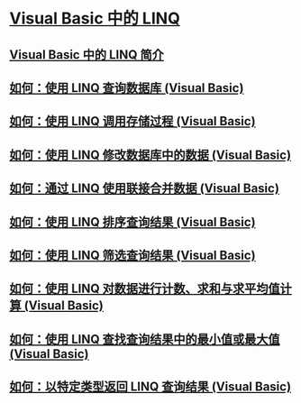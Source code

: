 # [Visual Basic 中的 LINQ](index.md)
## [Visual Basic 中的 LINQ 简介](introduction-to-linq.md)
## [如何：使用 LINQ 查询数据库 (Visual Basic)](how-to-query-a-database-by-using-linq.md)
## [如何：使用 LINQ 调用存储过程 (Visual Basic)](how-to-call-a-stored-procedure-by-using-linq.md)
## [如何：使用 LINQ 修改数据库中的数据 (Visual Basic)](how-to-modify-data-in-a-database-by-using-linq.md)
## [如何：通过 LINQ 使用联接合并数据 (Visual Basic)](how-to-combine-data-with-linq-by-using-joins.md)
## [如何：使用 LINQ 排序查询结果 (Visual Basic)](how-to-sort-query-results-by-using-linq.md)
## [如何：使用 LINQ 筛选查询结果 (Visual Basic)](how-to-filter-query-results-by-using-linq.md)
## [如何：使用 LINQ 对数据进行计数、求和与求平均值计算 (Visual Basic)](how-to-count-sum-or-average-data-by-using-linq.md)
## [如何：使用 LINQ 查找查询结果中的最小值或最大值 (Visual Basic)](how-to-find-the-minimum-or-maximum-value-in-a-query-result.md)
## [如何：以特定类型返回 LINQ 查询结果 (Visual Basic)](how-to-return-a-linq-query-result-as-a-specific-type.md)
